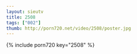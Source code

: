 ```yaml
--- 
layout: sieutv
title: 2508
tags: ["002"]
thumb: http://porn720.net/video/2508/poster.jpg
---
```

{% include porn720 key="2508" %} 
